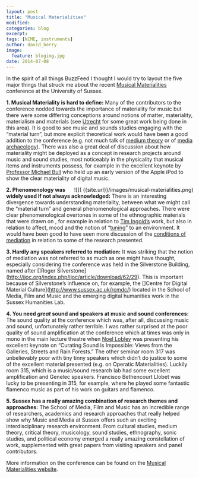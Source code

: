 ```yaml
---
layout: post
title: "Musical Materialities"
modified:
categories: blog
excerpt:
tags: [NIME, instruments]
author: david_berry
image:
  feature: blogimg.jpg
date: 2014-07-08
---
```


In the spirit of all things BuzzFeed I thought I would try to layout the five major things that struck me about the recent [Musical Materialities](http://reframe.sussex.ac.uk/musmat/) conference at the University of Sussex.

**1. Musical Materiality is hard to define:** Many of the contributors to the conference nodded towards the importance of materiality for music but there were some differing conceptions around notions of matter, materiality, materialism and materials (see [Utrecht](http://news.hum.uu.nl/events/the-4m-events-matter-materials-materiality-materialism/) for some great work being done in this area). It is good to see music and sounds studies engaging with the “material turn”, but more explicit theoretical work would have been a good addition to the conference (e.g. not much talk of [medium theory](http://stunlaw.blogspot.co.uk/2012/12/the-author-signal-nietzsches-typewriter.html) or of [media archaeology](http://jussiparikka.net/2012/12/16/what-is-media-archaeology-beta-definition-ver-0-9/)). There was also a great deal of discussion about how materiality might be deployed as a concept in research projects around music and sound studies, most noticeably in the physicality that musical items and instruments possess, for example in the excellent keynote by [Professor Michael Bull](http://www.sussex.ac.uk/profiles/119032) who held up an early version of the Apple iPod to show the clear materiality of digital music.

<div style="float: right">
	![]( {{site.url}}/images/musical-materialities.png)
</div>

**2. Phenomenology was widely used if not always acknowledged:** There is an interesting divergence towards understanding materiality, between what we might call the “material turn” and general phenomenological approaches. There were clear phenomenological overtones in some of the ethnographic materials that were drawn on , for example in relation to [Tim Ingold’s](http://www.abdn.ac.uk/geosciences/departments/archaeology/profiles/tim.ingold) work, but also in relation to affect, mood and the notion of “[tuning](http://books.google.co.uk/books?id=WRzMnfsoOY0C&pg=PR14&lpg=PR14&dq=heidegger+tuning&source=bl&ots=-sdBkVFKpK&sig=ZEKKRTH6g90qWsr8_dc5A-TxhrU&hl=en&sa=X&ei=fmu9U-CrMoKI7Abho4HQCQ&ved=0CCAQ6AEwAA#v=onepage&q=heidegger%20tuning&f=false)” to an environment. It would have been good to have seen more discussion of the [conditions of mediation](http://conditionsofmediation.wordpress.com/) in relation to some of the research presented.

**3. Hardly any speakers referred to mediation:** It was striking that the notion of mediation was not referred to as much as one might have thought, especially considering the conference was held in the Silverstone Building, named after []Roger Silverstone](http://ijoc.org/index.php/ijoc/article/download/62/29). This is important because of Silverstone’s influence on, for example, the []Centre for Digital Material Culture](http://www.sussex.ac.uk/rcmdc/) located in the School of Media, Film and Music and the emerging digital humanities work in the Sussex Humanities Lab.

**4. You need *great* sound and speakers at music and sound conferences:** The sound quality at the conference which was, after all, discussing music and sound, unfortunately rather terrible. I was rather surprised at the poor quality of sound amplification at the conference which at times was only in mono in the main lecture theatre when [Noel Lobley](https://twitter.com/NoelLobley) was presenting his excellent keynote on “Curating Sound is Impossible: Views from the Galleries, Streets and Rain Forests.” The other seminar room 317 was unbelievably poor with tiny tinny speakers which didn’t do justice to some of the excellent material presented (e.g. on Operatic Materialities). Luckily room 315, which is a music/sound research lab had some excellent amplification and Genelec speakers. Francisco Bethencourt Llobet was lucky to be presenting in 315, for example, where he played some fantastic flamenco music as part of his work on guitars and flamenco.

**5. Sussex has a really amazing combination of research themes and approaches:** The School of Media, Film and Music has an incredible range of researchers, academics and research approaches that really helped show why Music and Media at Sussex offers such an exciting interdisciplinary research environment.  From cultural studies, medium theory, critical theory, musicology, sound studies, ethnography, sonic studies, and political economy emerged a really amazing constellation of work, supplemented with great papers from visiting speakers and panel contributors.

More information on the conference can be found on the [Musical Materialities website](http://reframe.sussex.ac.uk/musmat/).

